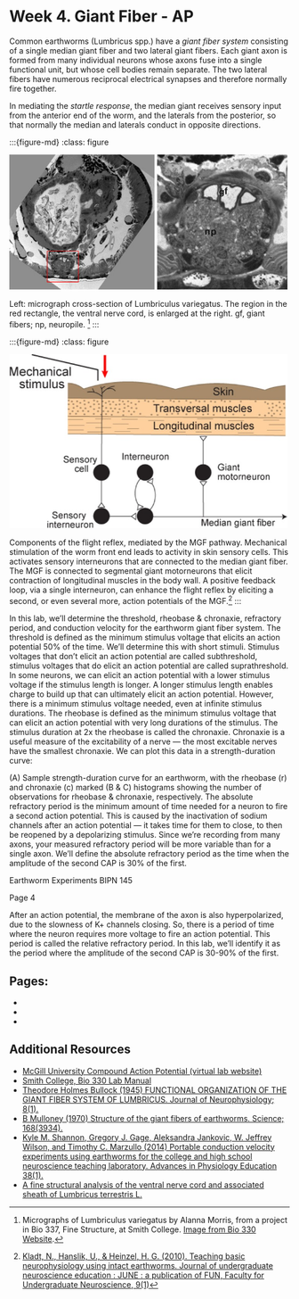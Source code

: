 # Week 4. Giant Fiber - AP

Common earthworms (Lumbricus spp.) have a *giant fiber system* consisting of a single median giant fiber and two lateral giant fibers. Each giant axon is formed from many individual neurons whose axons fuse into a single functional unit, but whose cell bodies remain separate. The two lateral fibers have numerous reciprocal electrical synapses and therefore normally fire together. 

In mediating the *startle response*, the median giant receives sensory input from the anterior end of the worm, and the laterals from the posterior, so that normally the median and laterals conduct in opposite directions.

:::{figure-md}
:class: figure

<img src="/images/earthworm-EMsections.jpg" alt="fishy" class="bg-primary mb-1" width="500px">

Left: micrograph cross-section of Lumbriculus variegatus. The region in the red rectangle, the ventral nerve cord, is enlarged at the right. gf, giant fibers; np, neuropile. [^smith-college-image]
:::

[^smith-college-image]: Micrographs of Lumbriculus variegatus by Alanna Morris, from a project in Bio 337, Fine Structure, at Smith College. [Image from Bio 330 Website](https://www.science.smith.edu/departments/neurosci/courses/bio330/labs/L4giants.html).

:::{figure-md}
:class: figure

<img src="/images/earthworm-giant-fiber-sensory-circuit.jpg" alt="fishy" class="bg-primary mb-1" width="500px">

Components of the flight reflex, mediated by the MGF pathway. Mechanical stimulation of the worm front end leads to activity in skin sensory cells. This activates sensory interneurons that are connected to the median giant fiber. The MGF is connected to segmental giant motorneurons that elicit contraction of longitudinal muscles in the body wall. A positive feedback loop, via a single interneuron, can enhance the flight reflex by eliciting a second, or even several more, action potentials of the MGF.[^kladt-2010]
:::

[^kladt-2010]: [Kladt, N., Hanslik, U., & Heinzel, H. G. (2010). Teaching basic neurophysiology using intact earthworms. Journal of undergraduate neuroscience education : JUNE : a publication of FUN, Faculty for Undergraduate Neuroscience, 9(1)](http://www.ncbi.nlm.nih.gov/pmc/articles/pmc3597421/)

In this lab, we’ll determine the threshold, rheobase &amp; chronaxie, refractory period, and
conduction velocity for the earthworm giant fiber system. 
The threshold is defined as the minimum stimulus voltage that elicits an action potential 50% of
the time. We’ll determine this with short stimuli. Stimulus voltages that don’t elicit an action
potential are called subthreshold, stimulus voltages that do elicit an action potential are called
suprathreshold.
In some neurons, we can elicit an action potential with a lower stimulus voltage if the stimulus
length is longer. A longer stimulus length enables charge to build up that can ultimately elicit an
action potential. However, there is a minimum stimulus voltage needed, even at infinite stimulus
durations. The rheobase is defined as the minimum stimulus voltage that can elicit an action
potential with very long durations of the stimulus. The stimulus duration at 2x the rheobase is
called the chronaxie. Chronaxie is a useful measure of the excitability of a nerve — the most
excitable nerves have the smallest chronaxie. We can plot this data in a strength-duration curve:

(A) Sample strength-duration curve for an earthworm, with the rheobase (r) and chronaxie (c) marked
(B &amp; C) histograms showing the number of observations for rheobase &amp; chronaxie, respectively.
The absolute refractory period is the minimum amount of time needed for a neuron to fire a
second action potential. This is caused by the inactivation of sodium channels after an action
potential — it takes time for them to close, to then be reopened by a depolarizing stimulus.
Since we’re recording from many axons, your measured refractory period will be more variable
than for a single axon. We’ll define the absolute refractory period as the time when the
amplitude of the second CAP is 30% of the first.

Earthworm Experiments
BIPN 145

Page 4

After an action potential, the membrane of the axon is also hyperpolarized, due to the slowness
of K+ channels closing. So, there is a period of time where the neuron requires more voltage to
fire an action potential. This period is called the relative refractory period. In this lab, we’ll
identify it as the period where the amplitude of the second CAP is 30-90% of the first.

## Pages:
- [](../earthworm-giant-fiber/Lab-Manual_earthworm-giant-fiber.md)
- [](../earthworm-giant-fiber/Data-Explorer_earthworm-giant-fiber.ipynb)
- [](../earthworm-giant-fiber/Responses_earthworm-giant-fiber.ipynb)

## Additional Resources

- [McGill University Compound Action Potential (virtual lab website)](http://www.medicine.mcgill.ca/physio/vlab/CAP/vlabmenuCAP.htm)
- [Smith College, Bio 330 Lab Manual](https://www.science.smith.edu/departments/neurosci/courses/bio330/labs/L4giants.html)
- [Theodore Holmes Bullock (1945) FUNCTIONAL ORGANIZATION OF THE GIANT FIBER SYSTEM OF LUMBRICUS. Journal of Neurophysiology; 8(1).](https://doi.org/10.1152/jn.1945.8.1.55)
- [B Mulloney (1970) Structure of the giant fibers of earthworms. Science; 168(3934).](https://doi-org.ezproxy.wesleyan.edu/10.1126/science.168.3934.994)
- [Kyle M. Shannon, Gregory J. Gage, Aleksandra Jankovic, W. Jeffrey Wilson, and Timothy C. Marzullo (2014) Portable conduction velocity experiments using earthworms for the college and high school neuroscience teaching laboratory. Advances in Physiology Education 38(1).](https://doi.org/10.1152/advan.00088.2013)
- [A fine structural analysis of the ventral nerve cord and associated sheath of Lumbricus terrestris L.](https://doi.org/10.1002/cne.901250308)